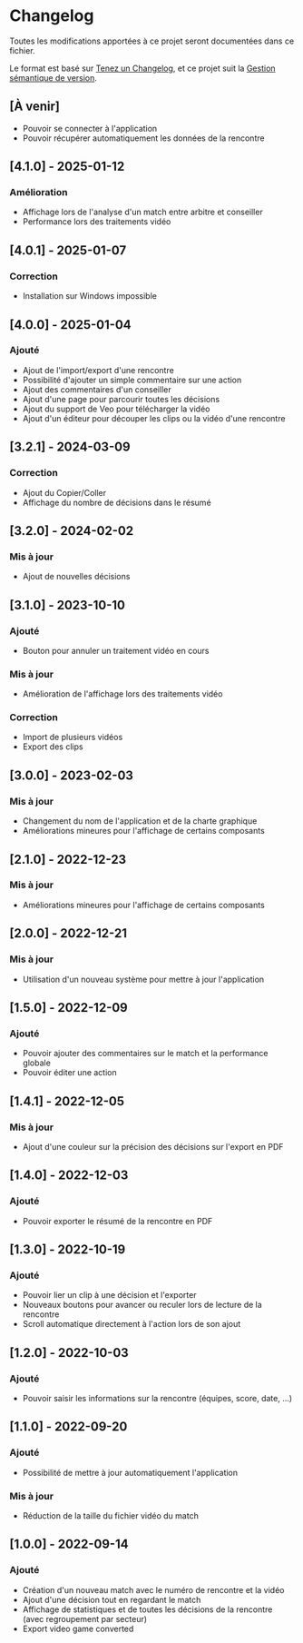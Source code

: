 # Changelog
Toutes les modifications apportées à ce projet seront documentées dans ce fichier.

Le format est basé sur [Tenez un Changelog](https://keepachangelog.com/en/1.0.0/),
et ce projet suit la [Gestion sémantique de version](https://semver.org/spec/v2.0.0.html).

## [À venir]
- Pouvoir se connecter à l'application
- Pouvoir récupérer automatiquement les données de la rencontre

## [4.1.0] - 2025-01-12
### Amélioration
- Affichage lors de l'analyse d'un match entre arbitre et conseiller
- Performance lors des traitements vidéo

## [4.0.1] - 2025-01-07
### Correction
- Installation sur Windows impossible

## [4.0.0] - 2025-01-04
### Ajouté
- Ajout de l'import/export d'une rencontre
- Possibilité d'ajouter un simple commentaire sur une action
- Ajout des commentaires d'un conseiller
- Ajout d'une page pour parcourir toutes les décisions
- Ajout du support de Veo pour télécharger la vidéo
- Ajout d'un éditeur pour découper les clips ou la vidéo d'une rencontre

## [3.2.1] - 2024-03-09
### Correction
- Ajout du Copier/Coller
- Affichage du nombre de décisions dans le résumé

## [3.2.0] - 2024-02-02
### Mis à jour
- Ajout de nouvelles décisions

## [3.1.0] - 2023-10-10
### Ajouté
- Bouton pour annuler un traitement vidéo en cours
### Mis à jour
- Amélioration de l'affichage lors des traitements vidéo
### Correction
- Import de plusieurs vidéos
- Export des clips

## [3.0.0] - 2023-02-03
### Mis à jour
- Changement du nom de l'application et de la charte graphique
- Améliorations mineures pour l'affichage de certains composants

## [2.1.0] - 2022-12-23
### Mis à jour
- Améliorations mineures pour l'affichage de certains composants

## [2.0.0] - 2022-12-21
### Mis à jour
- Utilisation d'un nouveau système pour mettre à jour l'application

## [1.5.0] - 2022-12-09
### Ajouté
- Pouvoir ajouter des commentaires sur le match et la performance globale
- Pouvoir éditer une action

## [1.4.1] - 2022-12-05
### Mis à jour
- Ajout d'une couleur sur la précision des décisions sur l'export en PDF

## [1.4.0] - 2022-12-03
### Ajouté
- Pouvoir exporter le résumé de la rencontre en PDF

## [1.3.0] - 2022-10-19
### Ajouté
- Pouvoir lier un clip à une décision et l'exporter
- Nouveaux boutons pour avancer ou reculer lors de lecture de la rencontre
- Scroll automatique directement à l'action lors de son ajout

## [1.2.0] - 2022-10-03
### Ajouté
- Pouvoir saisir les informations sur la rencontre (équipes, score, date, ...)

## [1.1.0] - 2022-09-20
### Ajouté
- Possibilité de mettre à jour automatiquement l'application
### Mis à jour
- Réduction de la taille du fichier vidéo du match

## [1.0.0] - 2022-09-14
### Ajouté
- Création d'un nouveau match avec le numéro de rencontre et la vidéo
- Ajout d'une décision tout en regardant le match
- Affichage de statistiques et de toutes les décisions de la rencontre (avec regroupement par secteur)
- Export video game converted

